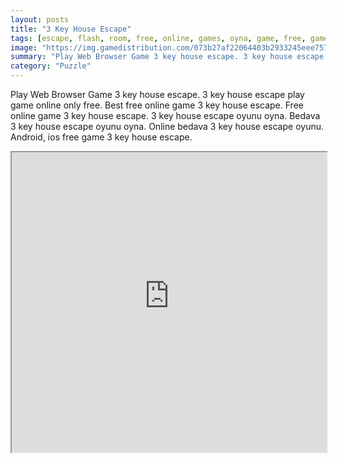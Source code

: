 ```yaml
---
layout: posts
title: "3 Key House Escape"
tags: [escape, flash, room, free, online, games, oyna, game, free, games, play, play, games]
image: "https://img.gamedistribution.com/073b27af22064403b2933245eee75790.jpg"
summary: "Play Web Browser Game 3 key house escape. 3 key house escape play game online only free. Best free online game 3 key house escape. Free online game 3 key house escape. 3 key house escape oyunu oyna. Bedava 3 key house escape oyunu oyna. Online bedava 3 key house escape oyunu. Android, ios free game 3 key house escape."
category: "Puzzle"
---
```


Play Web Browser Game 3 key house escape. 3 key house escape play game online only free. Best free online game 3 key house escape. Free online game 3 key house escape. 3 key house escape oyunu oyna. Bedava 3 key house escape oyunu oyna. Online bedava 3 key house escape oyunu. Android, ios free game 3 key house escape.

<iframe width="100%" height="480px;" src="https://flash.gamedistribution.com?game=073b27af22064403b2933245eee75790"></iframe>